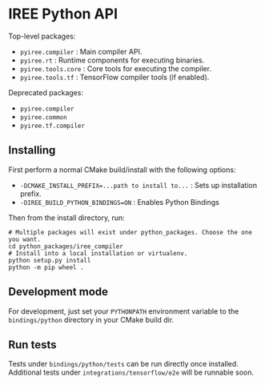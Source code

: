 # IREE Python API

Top-level packages:

* `pyiree.compiler` : Main compiler API.
* `pyiree.rt` : Runtime components for executing binaries.
* `pyiree.tools.core` : Core tools for executing the compiler.
* `pyiree.tools.tf` : TensorFlow compiler tools (if enabled).

Deprecated packages:

* `pyiree.compiler`
* `pyiree.common`
* `pyiree.tf.compiler`

## Installing

First perform a normal CMake build/install with the following options:

* `-DCMAKE_INSTALL_PREFIX=...path to install to...` : Sets up installation
  prefix.
* `-DIREE_BUILD_PYTHON_BINDINGS=ON` : Enables Python Bindings

Then from the install directory, run:

```shell
# Multiple packages will exist under python_packages. Choose the one you want.
cd python_packages/iree_compiler
# Install into a local installation or virtualenv.
python setup.py install
python -m pip wheel .
```

## Development mode

For development, just set your `PYTHONPATH` environment variable to the
`bindings/python` directory in your CMake build dir.

## Run tests

Tests under `bindings/python/tests` can be run directly once installed.
Additional tests under `integrations/tensorflow/e2e` will be runnable soon.
